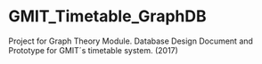 # GMIT_Timetable_GraphDB
Project for Graph Theory Module. Database Design Document and Prototype for GMIT´s timetable system. (2017)
